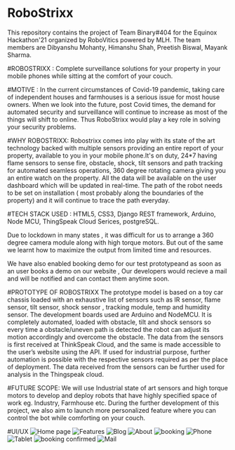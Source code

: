 # RoboStrixx
This repository contains the project of Team Binary#404 for the Equinox Hackathon'21 organized by RoboVitics powered by MLH.
The team members are Dibyanshu Mohanty, Himanshu Shah, Preetish Biswal, Mayank Sharma.

#ROBOSTRIXX : Complete surveillance solutions for your property in your mobile phones while sitting at the comfort of your couch.

#MOTIVE : In the current circumstances of Covid-19 pandemic, taking care of independent houses and farmhouses is a serious issue for most house owners. When we look into the future, post Covid times, the demand for automated security and surveillance will continue to increase as most of the things will shift to online. Thus RoboStrixx would play a key role in solving your security problems.

#WHY ROBOSTRIXX: Robostrixx comes into play with its state of the art technology backed with multiple sensors providing an entire report of your property, available to you in your mobile phone.It's on duty, 24*7 having flame sensors to sense fire, obstacle, shock, tilt sensors and path tracking for automated seamless operations, 360 degree rotating camera giving you an entire watch on the property. All the data will be available on the user dashboard which will be updated in real-time. The path of the robot needs to be set on installation ( most probably along the boundaries of the property) and it will continue to trace the path everyday.

#TECH STACK USED : HTML5, CSS3, Django REST framework, Arduino, Node MCU, ThingSpeak Cloud Serices, postgreSQL.

Due to lockdown in many states , it was difficult for us to arrange a 360 degree camera module along with high torque motors. But out of the same we learnt how to maximize the output from limited time and resources.

We have also enabled booking demo for our test prototypeand as soon as an user books a demo on our website , Our developers would recieve a mail and will be notified and can contact them anytime soon.

#PROTOTYPE OF ROBOSTRIXX
The prototype model is based on a toy car chassis loaded with an exhaustive list of sensors such as IR sensor, flame sensor, tilt sensor, shock sensor , tracking module, temp and humidity sensor.
The development boards used are Arduino and NodeMCU.
It is completely automated, loaded with obstacle, tilt and shock sensors so every time a obstacle/uneven path is detected the robot can adjust its motion accordingly and overcome the obstacle.
The data from the sensors is first received at ThinkSpeak Cloud, and the same is made accessible to the user’s website using the API.
If used for industrial purpose, further automation is possible with the respective sensors required as per the place of deployment.
The data received from the sensors can be further used for analysis in the Thingspeak cloud.

#FUTURE SCOPE:
We will use Industrial state of art sensors and high torque motors to develop and deploy robots that have highly specified space of work eg. Industry, Farmhouse etc.
During the further development of this project, we also aim to launch more personalized feature where you can control the bot while comforting on your couch.


#UI/UX
![Home page](https://user-images.githubusercontent.com/72657275/116800654-bf329b00-ab20-11eb-817b-37484b084a13.png)
![Features](https://user-images.githubusercontent.com/72657275/116800655-c194f500-ab20-11eb-94c0-12e47abdf7f3.png)
![Blog](https://user-images.githubusercontent.com/72657275/116800658-c3f74f00-ab20-11eb-958b-6186f4981ebb.png)
![About](https://user-images.githubusercontent.com/72657275/116800659-c659a900-ab20-11eb-88cb-87309e4c46ac.png)
![booking](https://user-images.githubusercontent.com/72657275/116800662-c8bc0300-ab20-11eb-8dd3-9423da666563.png)
![Phone](https://user-images.githubusercontent.com/72657275/116800664-ce194d80-ab20-11eb-8198-97670853998c.png)
![Tablet](https://user-images.githubusercontent.com/72657275/116800666-d70a1f00-ab20-11eb-871b-d9f3d4a0c3af.png)
![booking confirmed](https://user-images.githubusercontent.com/72657275/116801111-59e0a900-ab24-11eb-9a17-d24ffc8fd96a.png)
![Mail](https://user-images.githubusercontent.com/72657275/116801112-5cdb9980-ab24-11eb-8c8b-b179a29917ec.png)

